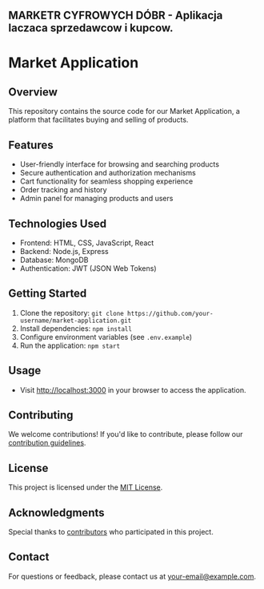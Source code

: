 
## MARKETR CYFROWYCH DÓBR - Aplikacja laczaca sprzedawcow  i kupcow.


# Market Application

## Overview
This repository contains the source code for our Market Application, a platform that facilitates buying and selling of products.

## Features
- User-friendly interface for browsing and searching products
- Secure authentication and authorization mechanisms
- Cart functionality for seamless shopping experience
- Order tracking and history
- Admin panel for managing products and users

## Technologies Used
- Frontend: HTML, CSS, JavaScript, React
- Backend: Node.js, Express
- Database: MongoDB
- Authentication: JWT (JSON Web Tokens)

## Getting Started
1. Clone the repository: `git clone https://github.com/your-username/market-application.git`
2. Install dependencies: `npm install`
3. Configure environment variables (see `.env.example`)
4. Run the application: `npm start`

## Usage
- Visit [http://localhost:3000](http://localhost:3000) in your browser to access the application.

## Contributing
We welcome contributions! If you'd like to contribute, please follow our [contribution guidelines](CONTRIBUTING.md).

## License
This project is licensed under the [MIT License](LICENSE).

## Acknowledgments
Special thanks to [contributors](CONTRIBUTORS.md) who participated in this project.

## Contact
For questions or feedback, please contact us at your-email@example.com.
